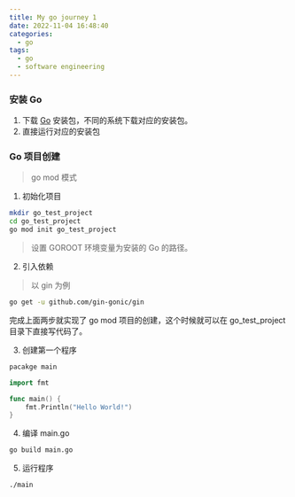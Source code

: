 ```yaml
---
title: My go journey 1
date: 2022-11-04 16:48:40
categories:
  - go
tags:
  - go
  - software engineering
---
```


### 安装 Go

1. 下载 [Go](https://go.dev/dl/) 安装包，不同的系统下载对应的安装包。
2. 直接运行对应的安装包

### Go 项目创建

> go mod 模式

1. 初始化项目

```bash
mkdir go_test_project
cd go_test_project
go mod init go_test_project
```

> 设置 GOROOT 环境变量为安装的 Go 的路径。

2. 引入依赖

> 以 gin 为例

```bash
go get -u github.com/gin-gonic/gin
```

完成上面两步就实现了 go mod 项目的创建，这个时候就可以在 go_test_project 目录下直接写代码了。

3. 创建第一个程序

```go
pacakge main

import fmt

func main() {
    fmt.Println("Hello World!")
}
```

4. 编译 main.go

```bash
go build main.go
```

5. 运行程序

```bash
./main
```
